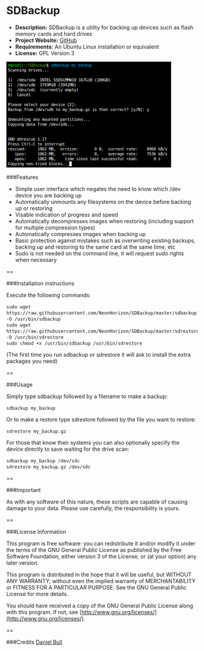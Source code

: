 SDBackup
========

- **Description:** SDBackup is a utility for backing up devices such as flash memory cards and hard drives
- **Project Website:** [GitHub](https://github.com/NeonHorizon/SDBackup)
- **Requirements:** An Ubuntu Linux installation or equivalent
- **License:** GPL Version 3

![example](https://raw.githubusercontent.com/NeonHorizon/SDBackup/master/pics/example.png)

###Features
- Simple user interface which negates the need to know which /dev device you are backing up
- Automatically unmounts any filesystems on the device before backing up or restoring
- Visable indication of progress and speed
- Automatically decompresses images when restoring (including support for multiple compression types)
- Automatically compresses images when backing up
- Basic protection against mistakes such as overwriting existing backups, backing up and restoring to the same card at the same time, etc
- Sudo is not needed on the command line, it will request sudo rights when necessary

==

###Installation instructions

Execute the following commands:
```
sudo wget https://raw.githubusercontent.com/NeonHorizon/SDBackup/master/sdbackup -O /usr/bin/sdbackup
sudo wget https://raw.githubusercontent.com/NeonHorizon/SDBackup/master/sdrestore -O /usr/bin/sdrestore
sudo chmod +x /usr/bin/sdbackup /usr/bin/sdrestore
```

(The first time you run sdbackup or sdrestore it will ask to install the extra packages you need)

==

###Usage

Simply type sdbackup followed by a filename to make a backup:
```
sdbackup my_backup
```

Or to make a restore type sdrestore followed by the file you want to restore:
```
sdrestore my_backup.gz
```

For those that know their systems you can also optionally specify the device directly to save waiting for the drive scan:
```
sdbackup my_backup /dev/sdc
sdrestore my_backup.gz /dev/sdc
```

==

###Important

As with any software of this nature, these scripts are capable of causing damage to your data. Please use carefully, the responsibility is yours.

==

###License Information

This program is free software: you can redistribute it and/or modify it under the terms of the GNU General Public License as published by the Free Software Foundation, either version 3 of the License, or (at your option) any later version.

This program is distributed in the hope that it will be useful, but WITHOUT ANY WARRANTY; without even the implied warranty of MERCHANTABILITY or FITNESS FOR A PARTICULAR PURPOSE.  See the GNU General Public License for more details.

You should have received a copy of the GNU General Public License along with this program.  If not, see [http://www.gnu.org/licenses/](http://www.gnu.org/licenses/).

==

###Credits
[Daniel Bull](https://google.com/+DanielBull)

